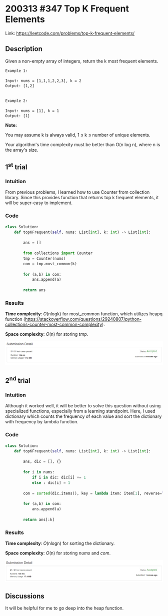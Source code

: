 # 200313 #347 Top K Frequent Elements
Link: https://leetcode.com/problems/top-k-frequent-elements/

## Description
Given a non-empty array of integers, return the k most frequent elements.

    Example 1:

    Input: nums = [1,1,1,2,2,3], k = 2
    Output: [1,2]
    
    
    Example 2:

    Input: nums = [1], k = 1
    Output: [1]

**Note:**

You may assume k is always valid, 1 ≤ k ≤ number of unique elements.

Your algorithm's time complexity must be better than O(n log n), where n is the array's size.

## 1<sup>st</sup> trial

### Intuition
From previous problems, I learned how to use Counter from collection library. Since this provides function that returns top k frequent elements, it will be super-easy to implement.

### Code
```python
class Solution:
    def topKFrequent(self, nums: List[int], k: int) -> List[int]:
        
        ans = []
        
        from collections import Counter
        tmp = Counter(nums)
        com = tmp.most_common(k)
        
        for (a,b) in com:
            ans.append(a)
        
        return ans
```

### Results
**Time complexity**: *O*(nlogk) for most_common function, which utilizes heapq function (https://stackoverflow.com/questions/29240807/python-collections-counter-most-common-complexity).

**Space complexity**: *O*(n) for storing *tmp*.

![1st trial](https://github.com/minyookim/DailyCoding/blob/master/200313%20%23347%20Top%20K%20Frequent%20Elements/1st%20trial.PNG)

## 2<sup>nd</sup> trial

### Intuition
Although it worked well, it will be better to solve this question without using specialized functions, especially from a learning standpoint. Here, I used dictionary which counts the frequency of each value and sort the dictionary with frequency by lambda function.

### Code
```python
class Solution:
    def topKFrequent(self, nums: List[int], k: int) -> List[int]:
        
        ans, dic = [], {}
        
        for i in nums:
            if i in dic: dic[i] += 1
            else : dic[i] = 1
        
        com = sorted(dic.items(), key = lambda item: item[1], reverse=True)
        
        for (a,b) in com:
            ans.append(a)
        
        return ans[:k]
```

### Results
**Time complexity**: *O*(nlogn) for sorting the dictionary.

**Space complexity**: *O*(n) for storing *nums* and *com*.

![2nd trial](https://github.com/minyookim/DailyCoding/blob/master/200313%20%23347%20Top%20K%20Frequent%20Elements/2nd%20trial.PNG)

## Discussions
It will be helpful for me to go deep into the heap function.
